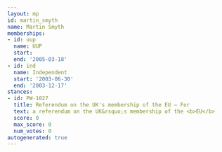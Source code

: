 ```yaml
---
layout: mp
id: martin_smyth
name: Martin Smyth
memberships:
- id: uup
  name: UUP
  start: 
  end: '2005-03-18'
- id: ind
  name: Independent
  start: '2003-06-30'
  end: '2003-12-17'
stances:
- id: PW-1027
  title: Referendum on the UK's membership of the EU — For
  text: a referendum on the UK&rsquo;s membership of the <b>EU</b>
  score: 0
  max_score: 0
  num_votes: 0
autogenerated: true
---
```

